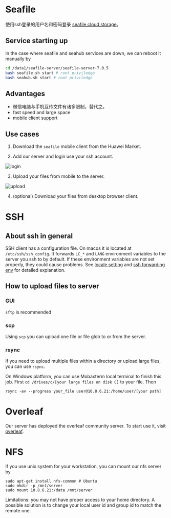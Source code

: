 # Seafile
使用ssh登录的用户名和密码登录 [seafile cloud storage](http://10.8.6.22:8030/)。

## Service starting up
In the case where seafile and seahub services are down, we can reboot it manually by
```bash
cd /data1/seafile-server/seafile-server-7.0.5
bash seafile.sh start # root priviledge
bash seahub.sh start # root priviledge
```

## Advantages

* 微信电脑与手机互传文件有诸多限制，替代之。
* fast speed and large space
* mobile client support

## Use cases

1. Download the `seafile` mobile client from the Huawei Market.

2. Add our server and login use your ssh account.

![login](./images/seafile-android-1.jpg)

3. Upload your files from mobile to the server.

![upload](./images/seafile-android-2.jpg)

4. (optional) Download your files from desktop browser client.

# SSH
## About ssh in general
SSH client has a configuration file. On macos it is located at `/etc/ssh/ssh_config`. It forwards `LC_*` and `LANG` environment variables to the server you ssh to by default. If these environment variables are not set properly, they could cause problems. See [locale setting](https://askubuntu.com/questions/412495/setlocale-lc-ctype-cannot-change-locale-utf-8) and [ssh forwarding env](https://superuser.com/questions/513819/utf-8-locale-portability-and-ssh) for detailed explanation.

## How to upload files to server
### GUI
`sftp` is recommended
### scp
Using `scp` you can upload one file or file glob to or from the server.
### rsync
If you need to upload multiple files within a directory or upload large files, you can use `rsync`.

On Windows platform, you can use Mobaxterm local terminal to finish this job. First `cd /drives/c/[your large files on disk C]` to your file. Then 
```shell
rsync -av --progress your_file user@10.8.6.21:/home/user/[your path]
```

# Overleaf
Our server has deployed the overleaf community server.
To start use it, visit [overleaf](http://10.8.6.21:8031).

# NFS
If you use unix system for your workstation, you can mount our nfs server by

```shell
sudo apt-get install nfs-common # Ubuntu
sudo mkdir -p /mnt/server
sudo mount 10.8.6.21:/data /mnt/server
```

Limitations: you may not have proper access to your home directory. A possible solution is to change your local user id and group id to match the
remote one.